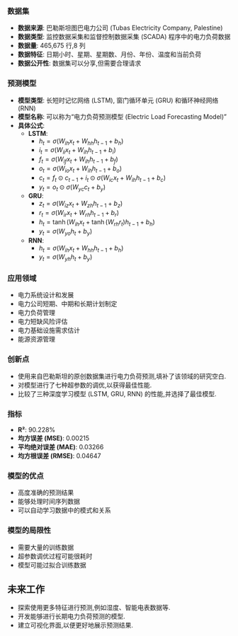 ### 数据集
*   **数据来源**: 巴勒斯坦图巴电力公司 (Tubas Electricity Company, Palestine)
*   **数据类型**: 监控数据采集和监督控制数据采集 (SCADA) 程序中的电力负荷数据
*   **数据量**: 465,675 行,8 列
*   **数据特征**: 日期小时、星期、星期数、月份、年份、温度和当前负荷
*   **数据公开性**: 数据集可以分享,但需要合理请求
### 预测模型
*   **模型类型**: 长短时记忆网络 (LSTM), 窗门循环单元 (GRU) 和循环神经网络 (RNN)
*   **模型名称**: 可以称为“电力负荷预测模型 (Electric Load Forecasting Model)”
*   **具体公式**: 
    *   **LSTM**: 
        *   $h_t = \sigma(W_{ih}x_t + W_{hh}h_{t-1} + b_h)$
        *   $i_t = \sigma(W_{ii}x_t + W_{ih}h_{t-1} + b_i)$
        *   $f_t = \sigma(W_{if}x_t + W_{ih}h_{t-1} + b_f)$
        *   $o_t = \sigma(W_{io}x_t + W_{ih}h_{t-1} + b_o)$
        *   $c_t = f_t \odot c_{t-1} + i_t \odot \sigma(W_{ic}x_t + W_{ih}h_{t-1} + b_c)$
        *   $y_t = o_t \odot \sigma(W_{yc}c_t + b_y)$
    *   **GRU**: 
        *   $z_t = \sigma(W_{iz}x_t + W_{zh}h_{t-1} + b_z)$
        *   $r_t = \sigma(W_{ir}x_t + W_{rh}h_{t-1} + b_r)$
        *   $h_t = \tanh(W_{ih}x_t + \tanh(W_{rh}r_t)h_{t-1} + b_h)$
        *   $y_t = \sigma(W_{yo}h_t + b_y)$
    *   **RNN**: 
        *   $h_t = \sigma(W_{ih}x_t + W_{hh}h_{t-1} + b_h)$
        *   $y_t = \sigma(W_{yh}h_t + b_y)$
### 应用领域
*   电力系统设计和发展
*   电力公司短期、中期和长期计划制定
*   电力负荷管理
*   电力短缺风险评估
*   电力基础设施需求估计
*   能源资源管理
### 创新点
*   使用来自巴勒斯坦的原创数据集进行电力负荷预测,填补了该领域的研究空白. 
*   对模型进行了七种超参数的调优,以获得最佳性能. 
*   比较了三种深度学习模型 (LSTM, GRU, RNN) 的性能,并选择了最佳模型. 
### 指标
*   **R²**: 90.228%
*   **均方误差 (MSE)**: 0.00215
*   **平均绝对误差 (MAE)**: 0.03266
*   **均方根误差 (RMSE)**: 0.04647
### 模型的优点
*   高度准确的预测结果
*   能够处理时间序列数据
*   可以自动学习数据中的模式和关系
### 模型的局限性
*   需要大量的训练数据
*   超参数调优过程可能很耗时
*   模型可能过拟合训练数据
## 未来工作
*   探索使用更多特征进行预测,例如湿度、智能电表数据等. 
*   开发能够进行长期电力负荷预测的模型. 
*   建立可视化界面,以便更好地展示预测结果. 
